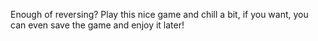 Enough of reversing? Play this nice game and chill a bit, if you want, you can even save the game and enjoy it later!